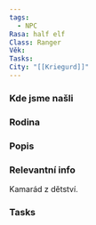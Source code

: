 ```yaml
---
tags:
  - NPC
Rasa: half elf
Class: Ranger
Věk: 
Tasks: 
City: "[[Kriegurd]]"
---
```


### Kde jsme našli


### Rodina


### Popis


### Relevantní info
Kamarád z dětství.

### Tasks